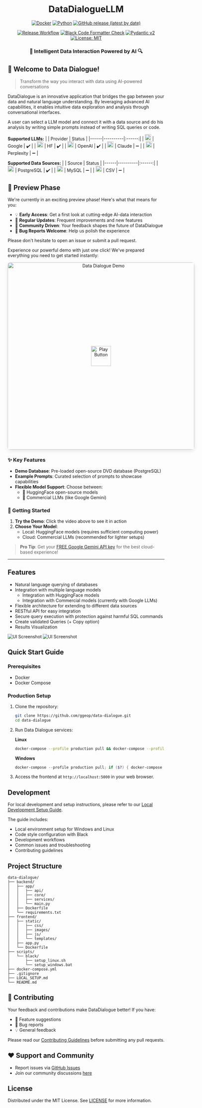 <div align="center">

# DataDialogueLLM

[![Docker](https://img.shields.io/badge/docker-%230db7ed.svg?style=for-the-badge&logo=docker&logoColor=white)](https://hub.docker.com/u/datadialogue)
[![Python](https://img.shields.io/badge/python-3670A0?style=for-the-badge&logo=python&logoColor=ffdd54)]()
[![GitHub release (latest by date)](https://img.shields.io/github/v/release/ggeop/DataDialogueLLM?style=for-the-badge)](https://github.com/ggeop/DataDialogueLLM/releases/tag/v1.3.0)

[![Release Workflow](https://github.com/ggeop/DataDialogueLLM/actions/workflows/release.yml/badge.svg?branch=main)](https://github.com/ggeop/DataDialogueLLM/actions/workflows/release.yml)
[![Black Code Formatter Check](https://github.com/ggeop/DataDialogueLLM/actions/workflows/black.yml/badge.svg)](https://github.com/ggeop/DataDialogueLLM/actions/workflows/black.yml)
[![Pydantic v2](https://img.shields.io/endpoint?url=https://raw.githubusercontent.com/pydantic/pydantic/main/docs/badge/v2.json)](https://pydantic.dev)
[![License: MIT](https://img.shields.io/badge/License-MIT-yellow.svg)](https://opensource.org/licenses/MIT)

<h3>🤖 Intelligent Data Interaction Powered by AI 🔍</h3>

</div>

## 🎉 Welcome to Data Dialogue!

> Transform the way you interact with data using AI-powered conversations

DataDialogue is an innovative application that bridges the gap between your data and natural language understanding. By leveraging advanced AI capabilities, it enables intuitive data exploration and analysis through conversational interfaces.

A user can select a LLM model and connect it with a data source and do his analysis by writing simple prompts instead of writing SQL queries or code.

**Supported LLMs:**
|      | Provider | Status |
|------|----------|:------:|
| <img src="frontend/static/images/google-logo.png" width="20"> | Google | ✔️ |
| <img src="frontend/static/images/hf-logo.png" width="20">     | HF     | ✔️ |
| <img src="frontend/static/images/openai-logo.png" width="20"> | OpenAI | ✔️ |
| <img src="frontend\static\images\claude-ai-logo.png" width="20"> | Claude | ➖ |
| <img src="frontend\static\images\perplexity-ai-logo.png" width="20"> | Perplexity | ➖ |




**Supported Data Sources:**
|      | Source | Status |
|------|----------|:------:|
| <img src="frontend\static\images\postgresql-logo.png" width="20"> | PostgreSQL | ✔️ |
| <img src="frontend\static\images\mysql-log.png" width="20"> | MySQL | ➖ |
| <img src="frontend\static\images\csv-logo.png" width="20"> | CSV | ➖ |




## 🌟 Preview Phase

We're currently in an exciting preview phase! Here's what that means for you:

- 💡 **Early Access**: Get a first look at cutting-edge AI-data interaction
- 🔄 **Regular Updates**: Frequent improvements and new features
- 👥 **Community Driven**: Your feedback shapes the future of DataDialogue
- 🐞 **Bug Reports Welcome**: Help us polish the experience


Please don't hesitate to open an issue or submit a pull request.

Experience our powerful demo with just one click! We've prepared everything you need to get started instantly:

<div align="center">
<div style="position: relative; display: inline-block; width: fit-content;">
  <a href="https://www.youtube.com/watch?v=breOr5o7r3Y" style="text-decoration: none;">
    <img src="media/imgs/data_dialogue_agent_responses.png" alt="Data Dialogue Demo" width="600" style="display: block; border-radius: 8px; box-shadow: 0 4px 14px rgba(0, 0, 0, 0.1);"/>
    <div style="position: absolute; top: 0; left: 0; width: 100%; height: 100%; display: flex; justify-content: center; align-items: center;">
      <img src="media/youtube_button.png" alt="Play Button" style="width: 64px; transition: transform 0.2s ease-in-out;" onmouseover="this.style.transform='scale(1.1)'" onmouseout="this.style.transform='scale(1)'"/>
    </div>
  </a>
</div>
</div>

### ✨ Key Features

- **Demo Database**: Pre-loaded open-source DVD database (PostgreSQL)
- **Example Prompts**: Curated selection of prompts to showcase capabilities
- **Flexible Model Support**: Choose between:
  - 🤗 HuggingFace open-source models
  - 🤖 Commercial LLMs (like Google Gemini)

### 🎯 Getting Started

1. **Try the Demo**: Click the video above to see it in action
2. **Choose Your Model**:
   - Local: HuggingFace models (requires sufficient computing power)
   - Cloud: Commercial LLMs (recommended for lighter setups)

> **Pro Tip**: Get your [FREE Google Gemini API key](https://aistudio.google.com/app/apikey) for the best cloud-based experience!

---

<div align="center">
</div>

## Features
- Natural language querying of databases
- Integration with multiple language models
   - Integration with HuggingFace models
   - Integration with Commercial models (currently with Google LLMs)
- Flexible architecture for extending to different data sources
- RESTful API for easy integration
- Secure query execution with protection against harmful SQL commands
- Create validated Queries (+ Copy option)
- Results Visualization

![UI Screenshot](media/imgs/data_dialogue_steps.png)
![UI Screenshot](media/imgs/data_dialogue_agent_responses.png)

## Quick Start Guide

### Prerequisites

- Docker
- Docker Compose

### Production Setup

1. Clone the repository:
   ```sh
   git clone https://github.com/ggeop/data-dialogue.git
   cd data-dialogue
   ```

2. Run Data Dialogue services:

   **Linux**
   ```sh
   docker-compose --profile production pull && docker-compose --profile production up
   ```

   **Windows**
   ```powershell
   docker-compose --profile production pull; if ($?) { docker-compose --profile production up}
   ```

3. Access the frontend at `http://localhost:5000` in your web browser.

## Development

For local development and setup instructions, please refer to our [Local Development Setup Guide](LOCAL_SETUP.md).

The guide includes:
- Local environment setup for Windows and Linux
- Code style configuration with Black
- Development workflows
- Common issues and troubleshooting
- Contributing guidelines

## Project Structure

```
data-dialogue/
├── backend/
│   ├── app/
│   │   ├── api/
│   │   ├── core/
│   │   ├── services/
│   │   └── main.py
│   ├── Dockerfile
│   └── requirements.txt
├── frontend/
│   ├── static/
│   │   ├── css/
│   │   ├── images/
│   │   ├── js/
│   │   └── templates/
│   ├── app.py
│   └── Dockerfile
├── scripts/
│   └── black/
│       ├── setup_linux.sh
│       └── setup_windows.bat
├── docker-compose.yml
├── .gitignore
├── LOCAL_SETUP.md
└── README.md
```

## 🤝 Contributing

Your feedback and contributions make DataDialogue better! If you have:
- 💭 Feature suggestions
- 🐞 Bug reports
- 💡 General feedback

Please read our [Contributing Guidelines](./CONTRIBUTING.md) before submitting any pull requests.

## ♥️ Support and Community

- Report issues via [GitHub Issues](https://github.com/ggeop/DataDialogueLLM/issues)
- Join our community discussions [here](https://github.com/ggeop/DataDialogueLLM/discussions)

## License

Distributed under the MIT License. See [LICENSE](./LICENSE) for more information.